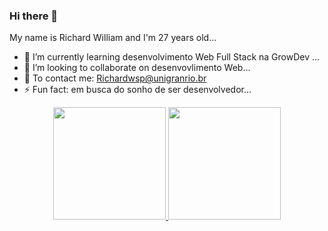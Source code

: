 ### Hi there 👋
My name is Richard William and I'm 27 years old...

- 🌱 I’m currently learning desenvolvimento Web Full Stack na GrowDev ...
- 👯 I’m looking to collaborate on desenvovlimento Web...
- 💌 To contact me: Richardwsp@unigranrio.br
- ⚡ Fun fact: em busca do sonho de ser desenvolvedor...

<div align="center">
  <a href="https://github.com/Richardwillianx">
  <img height="180em" src="https://github-readme-stats.vercel.app/api?username=rafaballerini&show_icons=true&theme=dracula&include_all_commits=true&count_private=true"/>
  <img height="180em" src="https://github-readme-stats.vercel.app/api/top-langs/?username=rafaballerini&layout=compact&langs_count=7&theme=dracula"/>
</div>

